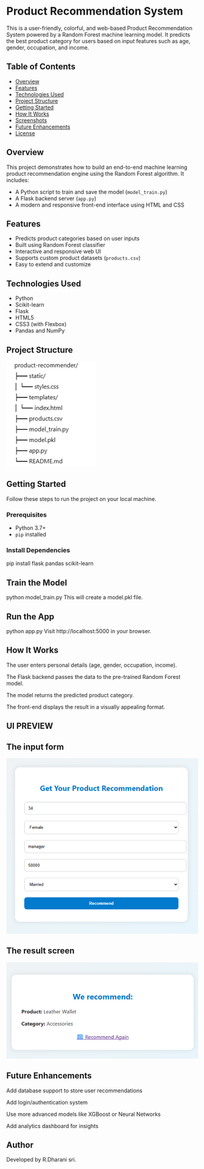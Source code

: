 # Product Recommendation System

This is a user-friendly, colorful, and web-based Product Recommendation System powered by a Random Forest machine learning model. It predicts the best product category for users based on input features such as age, gender, occupation, and income.

## Table of Contents

- [Overview](#overview)
- [Features](#features)
- [Technologies Used](#technologies-used)
- [Project Structure](#project-structure)
- [Getting Started](#getting-started)
- [How It Works](#how-it-works)
- [Screenshots](#screenshots)
- [Future Enhancements](#future-enhancements)
- [License](#license)

## Overview

This project demonstrates how to build an end-to-end machine learning product recommendation engine using the Random Forest algorithm. It includes:

- A Python script to train and save the model (`model_train.py`)
- A Flask backend server (`app.py`)
- A modern and responsive front-end interface using HTML and CSS

## Features

- Predicts product categories based on user inputs
- Built using Random Forest classifier
- Interactive and responsive web UI
- Supports custom product datasets (`products.csv`)
- Easy to extend and customize

## Technologies Used

- Python
- Scikit-learn
- Flask
- HTML5
- CSS3 (with Flexbox)
- Pandas and NumPy

## Project Structure

![structure](image.png)


## Getting Started

Follow these steps to run the project on your local machine.

### Prerequisites

- Python 3.7+
- `pip` installed

### Install Dependencies


pip install flask pandas scikit-learn

## Train the Model

python model_train.py
This will create a model.pkl file.

## Run the App

python app.py
Visit http://localhost:5000 in your browser.

## How It Works
 The user enters personal details (age, gender, occupation, income).

 The Flask backend passes the data to the pre-trained Random Forest model.

 The model returns the predicted product category.

 The front-end displays the result in a visually appealing format.

## UI PREVIEW


## The input form

![INPUT](image-1.png)

## The result screen

![OUTPUT](image-2.png)


## Future Enhancements
  Add database support to store user recommendations

  Add login/authentication system

  Use more advanced models like XGBoost or Neural Networks

  Add analytics dashboard for insights

## Author
   Developed by R.Dharani sri.
